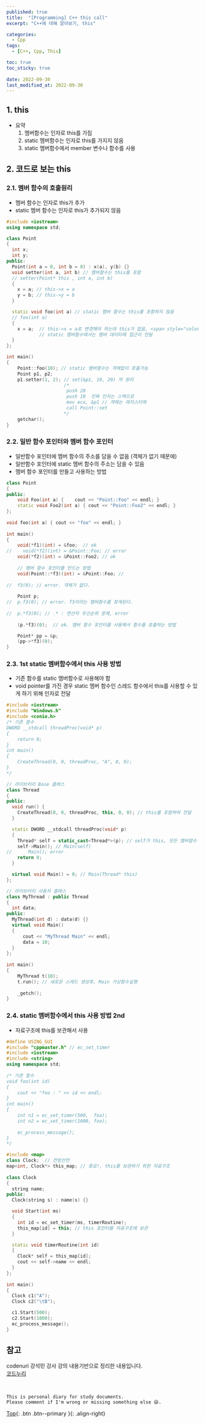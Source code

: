 ```yaml
---
published: true
title:  "[Programming] C++ this call"
excerpt: "C++에 대해 알아보기, this"

categories:
  - Cpp
tags:
  - [C++, Cpp, This]

toc: true
toc_sticky: true
 
date: 2022-09-30
last_modified_at: 2022-09-30
---
```


## 1. this
- 요약
  1. 멤버함수는 인자로 this를 가짐
  2. static 멤버함수는 인자로 this를 가지지 않음
  3. static 멤버함수에서 member 변수나 함수를 사용

## 2. 코드로 보는 this
### 2.1. 멤버 함수의 호출원리
- 멤버 함수는 인자로 this가 추가
- static 멤버 함수는 인자로 this가 추가되지 않음

```cpp
#include <iostream> 
using namespace std; 

class Point 
{ 
  int x; 
  int y; 
public: 
  Point(int a = 0, int b = 0) : x(a), y(b) {} 
  void setter(int a, int b) // 멤버함수는 this를 포함
  // setter(Point* this , int a, int b) 
  { 
    x = a; // this->x = a
    y = b; // this->y = b
  }

  static void foo(int a) // static 멤버 함수는 this를 포함하지 않음
  // foo(int a)
  {
    x = a;  // this->x = a로 변경해야 하는데 this가 없음, <span style="color:red">error</span>
            // static 멤버함수에서는 멤버 데이타에 접근이 안됨
  } 
};

int main() 
{ 
    Point::foo(10); // static 멤버함수는 객체없이 호출가능 
    Point p1, p2; 
    p1.setter(1, 2); // set(&p1, 10, 20) 의 원리
                     /*
                      push 20 
                      push 10  진짜 인자는 스택으로 
                      mov ecx, &p1 // 객체는 레지스터에 
                      call Point::set
                     */
    getchar(); 
}
```

### 2.2. 일반 함수 포인터와 멤버 함수 포인터
- 일반함수 포인터에 멤버 함수의 주소를 담을 수 없음 (객체가 없기 때문에)
- 일반함수 포인터에 static 멤버 함수의 주소는 담을 수 있음
- 멤버 함수 포인터를 만들고 사용하는 방법

```cpp
class Point 
{ 
public: 
    void Foo(int a) {    cout << "Point::Foo" << endl; } 
    static void Foo2(int a) { cout << "Point::Foo2" << endl; } 
}; 
  
void foo(int a) { cout << "foo" << endl; } 
  
int main() 
{ 
    void(*f1)(int) = &foo;  // ok 
//    void(*f2)(int) = &Point::Foo; // error 
    void(*f2)(int) = &Point::Foo2; // ok 
  
    // 멤버 함수 포인터를 만드는 방법 
    void(Point::*f3)(int) = &Point::Foo; //  
  
//  f3(0); // error. 객체가 없다. 
  
    Point p; 
//  p.f3(0); // error. f3이라는 멤버함수를 찾게된다. 
  
//  p.*f3(0); // .* : 연산자 우선순위 문제, error
  
    (p.*f3)(0);  // ok. 멤버 함수 포인터를 사용해서 함수를 호출하는 방법

    Point* pp = &p; 
    (pp->*f3)(0);
}
```

### 2.3. 1st static 멤버함수에서 this 사용 방법 
- 기존 함수를 static 멤버함수로 사용해야 함
- void pointer를 가진 경우 static 멤버 함수인 스레드 함수에서 this를 사용할 수 있게 하기 위해 인자로 전달

```cpp
#include <iostream> 
#include "Windows.h"
#include <conio.h> 
/* 기존 함수
DWORD __stdcall threadProc(void* p) 
{ 
    return 0; 
} 
int main() 
{ 
    CreateThread(0, 0, threadProc, "A", 0, 0); 
} 
*/ 

// 라이브러리 Base 클래스
class Thread 
{ 
public: 
  void run() {
    CreateThread(0, 0, threadProc, this, 0, 0); // this를 포함하여 전달
  } 

  static DWORD __stdcall threadProc(void* p) 
  { 
    Thread* self = static_cast<Thread*>(p); // self가 this, 모든 멤버함수 이용 가능
    self->Main(); // Main(self) 
//      Main(); error
    return 0; 
  } 

  virtual void Main() = 0; // Main(Thread* this) 
};

// 라이브러리 사용자 클래스 
class MyThread : public Thread 
{ 
  int data; 
public: 
  MyThread(int d) : data(d) {} 
  virtual void Main()  
  {  
      cout << "MyThread Main" << endl;  
      data = 10; 
  } 
}; 
  
int main() 
{ 
    MyThread t(10); 
    t.run(); // 새로운 스레드 생성후, Main 가상함수실행 
  
    _getch(); 
}
```

### 2.4. static 멤버함수에서 this 사용 방법 2nd
- 자료구조에 this를 보관해서 사용

```cpp
#define USING_GUI 
#include "cppmaster.h" // ec_set_timer 
#include <iostream> 
#include <string> 
using namespace std; 
  
/* 기존 함수
void foo(int id) 
{ 
    cout << "foo : " << id << endl; 
} 
int main() 
{ 
    int n1 = ec_set_timer(500,  foo); 
    int n2 = ec_set_timer(1000, foo); 
  
    ec_process_message(); 
} 
*/ 

#include <map> 
class Clock;  // 전방선언 
map<int, Clock*> this_map; // 중요!, this를 보관하기 위한 자료구조
  
class Clock 
{ 
  string name; 
public: 
  Clock(string s) : name(s) {} 

  void Start(int ms)  
  { 
    int id = ec_set_timer(ms, timerRoutine); 
    this_map[id] = this; // this 포인터를 자료구조에 보관
  } 

  static void timerRoutine(int id) 
  { 
    Clock* self = this_map[id]; 
    cout << self->name << endl; 
  } 
}; 
  
int main() 
{ 
  Clock c1("A"); 
  Clock c2("\tB"); 

  c1.Start(500);
  c2.Start(1000); 
  ec_process_message(); 
}
```

## 참고
codenuri 강석민 강사 강의 내용기반으로 정리한 내용입니다.  
[코드누리](https://github.com/codenuri)

<br>

    This is personal diary for study documents.
    Please comment if I'm wrong or missing something else 😄. 

[Top](#){: .btn .btn--primary }{: .align-right}